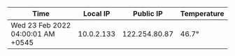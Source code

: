 | Time     | Local IP | Public IP | Temperature |
| ----------- | ----------- | ----------- | ----------- |
| Wed 23 Feb 2022 04:00:01 AM +0545      | 10.0.2.133     | 122.254.80.87  | 46.7° |
